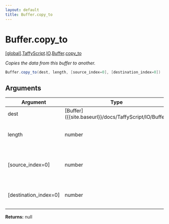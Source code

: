 ```yaml
---
layout: default
title: Buffer.copy_to
---
```


# Buffer.copy_to

[\[global\]]({{site.baseurl}}/docs/).[TaffyScript]({{site.baseurl}}/docs/TaffyScript/).[IO]({{site.baseurl}}/docs/TaffyScript/IO/).[Buffer]({{site.baseurl}}/docs/TaffyScript/IO/Buffer/).[copy_to]({{site.baseurl}}/docs/TaffyScript/IO/Buffer/copy_to/)

_Copies the data from this buffer to another._

```cs
Buffer.copy_to(dest, length, [source_index=0], [destination_index=0])
```

## Arguments

<table>
  <col width="15%">
  <col width="15%">
  <thead>
    <tr>
      <th>Argument</th>
      <th>Type</th>
      <th>Description</th>
    </tr>
  </thead>
  <tbody>
    <tr>
      <td>dest</td>
      <td>[Buffer]({{site.baseurl}}/docs/TaffyScript/IO/Buffer)</td>
      <td>The buffer to copy to.</td>
    </tr>
    <tr>
      <td>length</td>
      <td>number</td>
      <td>The number of bytes to copy.</td>
    </tr>
    <tr>
      <td>[source_index=0]</td>
      <td>number</td>
      <td>The position to start copying from.</td>
    </tr>
    <tr>
      <td>[destination_index=0]</td>
      <td>number</td>
      <td>The position to start copying to.</td>
    </tr>
  </tbody>
</table>

**Returns:** null
